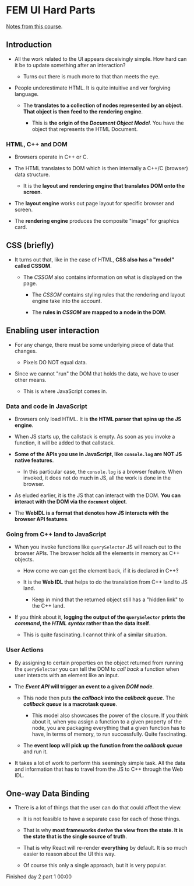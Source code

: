 # FEM UI Hard Parts

[Notes from this course](https://frontendmasters.com/workshops/hard-parts-ui/).

## Introduction

- All the work related to the UI appears deceivingly simple. How hard can it be to update something after an interaction?

  - Turns out there is much more to that than meets the eye.

- People underestimate HTML. It is quite intuitive and ver forgiving language.

  - The **translates to a collection of nodes represented by an object. That object is then feed to the rendering engine**.

    - This is **the origin of the _Document Object Model_**. You have the object that represents the HTML Document.

### HTML, C++ and DOM

- Browsers operate in C++ or C.

- The HTML translates to DOM which is then internally a C++/C (browser) data structure.

  - It is the **layout and rendering engine that translates DOM onto the screen**.

- The **layout engine** works out page layout for specific browser and screen.

- The **rendering engine** produces the composite "image" for graphics card.

## CSS (briefly)

- It turns out that, like in the case of HTML, **CSS also has a "model" called CSSOM**.

  - The _CSSOM_ also contains information on what is displayed on the page.

    - The _CSSOM_ contains styling rules that the rendering and layout engine take into the account.

    - The **rules in _CSSOM_ are mapped to a node in the DOM**.

## Enabling user interaction

- For any change, there must be some underlying piece of data that changes.

  - Pixels DO NOT equal data.

- Since we cannot "run" the DOM that holds the data, we have to user other means.

  - This is where JavaScript comes in.

### Data and code in JavaScript

- Browsers only load HTML. It is **the HTML parser that spins up the JS engine**.

- When JS starts up, the callstack is empty. As soon as you invoke a function, it will be added to that callstack.

- **Some of the APIs you use in JavaScript, like `console.log` are NOT JS native features**.

  - In this particular case, the `console.log` is a browser feature. When invoked, it does not do much in JS, all the work is done in the browser.

- As eluded earlier, it is the JS that can interact with the DOM. **You can interact with the DOM via the `document` object**.

- The **WebIDL is a format that denotes how JS interacts with the browser API features**.

### Going from C++ land to JavaScript

- When you invoke functions like `querySelector` JS will reach out to the browser APIs. The browser holds all the elements in memory as C++ objects.

  - How come we can get the element back, if it is declared in C++?

  - It is the **Web IDL** that helps to do the translation from C++ land to JS land.

    - Keep in mind that the returned object still has a "hidden link" to the C++ land.

- If you think about it, **logging the output of the `querySelector` prints the _command_, the _HTML syntax_ rather than the data itself**.

  - This is quite fascinating. I cannot think of a similar situation.

### User Actions

- By assigning to certain properties on the object returned from running the `querySelector` you can tell the DOM to _call back_ a function when user interacts with an element like an input.

- The **_Event API_ will trigger an event to a given _DOM node_**.

  - This node then puts **the _callback_ into the _callback queue_**. The **_callback queue_ is a macrotask queue**.

    - This model also showcases the power of the closure. If you think about it, when you assign a function to a given property of the node, you are packaging everything that a given function has to have, in terms of memory, to run successfully. Quite fascinating.

  - The **event loop will pick up the function from the _callback queue_** and run it.

- It takes a lot of work to perform this seemingly simple task. All the data and information that has to travel from the JS to C++ through the Web IDL.

## One-way Data Binding

- There is a lot of things that the user can do that could affect the view.

  - It is not feasible to have a separate case for each of those things.

  - That is why **most frameworks derive the view from the state. It is the state that is the single source of truth**.

  - That is why React will re-render **everything** by default. It is so much easier to reason about the UI this way.

  - Of course this only a single approach, but it is very popular.

Finished day 2 part 1 00:00
